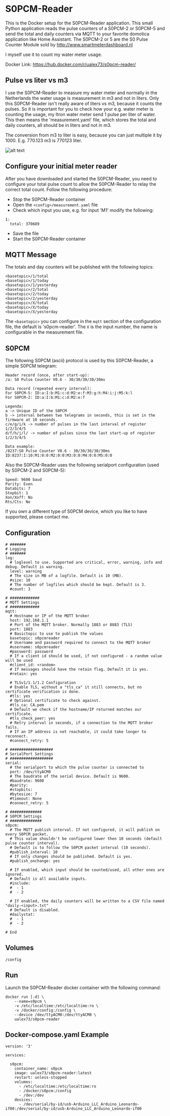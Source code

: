 S0PCM-Reader
============

This is the Docker setup for the S0PCM-Reader application. This small Python application reads the pulse counters of a S0PCM-2 or S0PCM-5 and send the total and daily counters via MQTT to your favorite domotica application like Home Assistant. The S0PCM-2 or 5 are the S0 Pulse Counter Module sold by http://www.smartmeterdashboard.nl

I myself use it to count my water meter usage.

Docker Link: https://hub.docker.com/r/ualex73/s0pcm-reader/

Pulse vs liter vs m3
--------------------
I use the S0PCM-Reader to measure my water meter and normally in the Netherlands the water usage is measurement in m3 and not in liters. Only this S0PCM-Reader isn't really aware of liters vs m3, because it counts the pulses. So it is important for you to check how your e.g. water meter is counting the usage, my Itron water meter send 1 pulse per liter of water. This then means the 'measurement.yaml' file, which stores the total and daily counters, all should be in liters and not in m3.

The conversion from m3 to liter is easy, because you can just multiple it by 1000. E.g. 770.123 m3 is 770123 liter.

![alt text](https://raw.githubusercontent.com/ualex73/docker-s0pcm-reader/master/screenshots/water-meter.png "Water meter")

Configure your initial meter reader
-----------------------------------
After you have downloaded and started the S0PCM-Reader, you need to configure your total pulse count to allow the S0PCM-Reader to relay the correct total count. Follow the following procedure:
- Stop the S0PCM-Reader container
- Open the `<config>/measurement.yaml` file
- Check which input you use, e.g. for input 'M1' modify the following:
```
1:
  total: 370689
```
- Save the file
- Start the S0PCM-Reader container

MQTT Message
------------
The totals and day counters will be published with the following topics:

```
<basetopic>/1/total
<basetopic>/1/today
<basetopic>/1/yesterday
<basetopic>/2/total
<basetopic>/2/today
<basetopic>/2/yesterday
<basetopic>/X/total
<basetopic>/X/today
<basetopic>/X/yesterday
```
The `<basetopic>` you can configure in the `mqtt` section of the configuration file, the default is 's0pcm-reader'. The `X` is the input number, the name is configurable in the measurement file.

S0PCM
-----
The following S0PCM (ascii) protocol is used by this S0PCM-Reader, a simple S0PCM telegram:
```
Header record (once, after start-up):
/a: S0 Pulse Counter V0.6 - 30/30/30/30/30ms

Data record (repeated every interval):
For S0PCM-5: ID:a:I:b:M1:c:d:M2:e:f:M3:g:h:M4:i:j:M5:k:l
For S0PCM-2: ID:a:I:b:M1:c:d:M2:e:f

Legenda:
a -> Unique ID of the S0PCM
b -> interval between two telegrams in seconds, this is set in the firmware at 10 seconds.
c/e/g/i/k -> number of pulses in the last interval of register 1/2/3/4/5
d/f/h/j/l/ -> number of pulses since the last start-up of register 1/2/3/4/5

Data example:
/8237:S0 Pulse Counter V0.6 - 30/30/30/30/30ms
ID:8237:I:10:M1:0:0:M2:0:0:M3:0:0:M4:0:0:M5:0:0
```

Also the S0PCM-Reader uses the following serialport configuration (used by S0PCM-2 and S0PCM-5):
```
Speed: 9600 baud
Parity: Even
Databits: 7
Stopbit: 1
Xon/Xoff: No
Rts/Cts: No
```

If you own a different type of S0PCM device, which you like to have supported, please contact me.

Configuration
-------------
```
# #######
# Logging
# #######
log:
  # loglevel to use. Supported are critical, error, warning, info and debug. Default is warning.
  level: warning
  # The size in MB of a logfile. Default is 10 (MB).
  #size: 10
  # The number of logfiles which should be kept. Default is 3.
  #count: 3

# #############
# MQTT Settings
# #############
mqtt:
  # Hostname or IP of the MQTT broker
  host: 192.168.1.1
  # Port of the MQTT broker. Normally 1883 or 8883 (TLS)
  port: 1883
  # Basictopic to use to publish the values
  basetopic: s0pcmreader
  # Username and password required to connect to the MQTT broker
  #username: s0pcmreader
  #password: password
  # If a client id should be used, if not configured - a random value will be used
  #client_id: <random>
  # If messages should have the retain flag. Default it is yes.
  #retain: yes

  # TLSv1/1.1/1.2 Configuration
  # Enable TLS, without a "tls_ca" it still connects, but no certificate verification is done.
  #tls: yes
  # Optional certificate to check against.
  #tls_ca: CA.pem
  # Default we check if the hostname/IP returned matches our certificate.
  #tls_check_peer: yes
  # Retry interval in seconds, if a connection to the MQTT broker fails.
  # If an IP address is not reachable, it could take longer to reconnect.
  #connect_retry: 5

# ###################
# SerialPort Settings
# ###################
serial:
  # the serialport to which the pulse counter is connected to
  port: /dev/ttyACM0
  # The baudrate of the serial device. Default is 9600.
  #baudrate: 9600
  #parity:
  #stopbits:
  #bytesize: 7
  #timeout: None
  #connect_retry: 5

# ##############
# S0PCM Settings
# ##############
s0pcm:
  # The MQTT publish interval. If not configured, it will publish on every S0PCM packet.
  # This value shouldn't be configured lower then 10 seconds (default pulse counter interval).
  # Default is to follow the S0PCM packet interval (10 seconds).
  #publish_interval: 10
  # If only changes should be published. Default is yes.
  #publish_onchange: yes

  # If enabled, which input should be counted/used, all other ones are ignored.
  # Default is all available inputs.
  #include:
  #  - 1
  #  - 2

  # If enabled, the daily counters will be written to a CSV file named "daily-<input>.txt"
  # Default is disabled.
  #dailystat:
  #  - 1
  #  - 2

# End
```

Volumes
-------
`/config`

Run
---
Launch the S0PCM-Reader docker container with the following command:

```
docker run [-d] \
    --name=s0pcm \
    -v /etc/localtime:/etc/localtime:ro \
    -v /docker/config:/config \
    --device /dev/ttyACM0:/dev/ttyACM0 \
    ualex73/s0pcm-reader

```

Docker-compose.yaml Example
---
```
version: '3'

services:

  s0pcm:
    container_name: s0pcm
    image: ualex73/s0pcm-reader:latest
    restart: unless-stopped
    volumes:
      - /etc/localtime:/etc/localtime:ro
      - /docker/s0pcm:/config
      - /dev:/dev
    devices:
      - /dev/serial/by-id/usb-Arduino_LLC_Arduino_Leonardo-if00:/dev/serial/by-id/usb-Arduino_LLC_Arduino_Leonardo-if00

```

